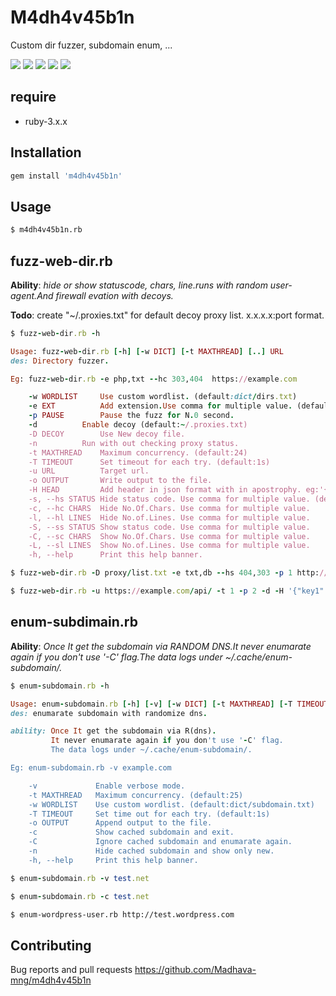 # M4dh4v45b1n

Custom dir fuzzer, subdomain enum, ...

![](https://img.shields.io/gem/v/m4dh4v45b1n)
![](https://img.shields.io/gem/dt/m4dh4v45b1n)
![](https://img.shields.io/gem/rt/m4dh4v45b1n)
![](https://img.shields.io/gem/dtv/m4dh4v45b1n)
![](https://img.shields.io/github/license/Madhava-mng/m4dh4v45b1n)

## require

- ruby-3.x.x

## Installation

```bash
gem install 'm4dh4v45b1n'
```

## Usage

```bash
$ m4dh4v45b1n.rb
```

## fuzz-web-dir.rb

**Ability**: _hide or show statuscode, chars, line.runs with random user-agent.And firewall evation with decoys._

**Todo**: create "~/.proxies.txt" for default decoy proxy list. x.x.x.x:port format.

```ruby
$ fuzz-web-dir.rb -h

Usage: fuzz-web-dir.rb [-h] [-w DICT] [-t MAXTHREAD] [..] URL
des: Directory fuzzer.

Eg: fuzz-web-dir.rb -e php,txt --hc 303,404  https://example.com

    -w WORDLIST     Use custom wordlist. (default:dict/dirs.txt)
    -e EXT          Add extension.Use comma for multiple value. (default:txt,php,html)
    -p PAUSE        Pause the fuzz for N.0 second.
    -d 		    Enable decoy (default:~/.proxies.txt)
    -D DECOY	    Use New decoy file.
    -n 		    Run with out checking proxy status.
    -t MAXTHREAD    Maximum concurrency. (default:24)
    -T TIMEOUT      Set timeout for each try. (default:1s)
    -u URL          Target url.
    -o OUTPUT       Write output to the file.
    -H HEAD         Add header in json format with in apostrophy. eg:'{"key":29}' .
    -s, --hs STATUS Hide status code. Use comma for multiple value. (default:404)
    -c, --hc CHARS  Hide No.Of.Chars. Use comma for multiple value.
    -l, --hl LINES  Hide No.of.Lines. Use comma for multiple value.
    -S, --ss STATUS Show status code. Use comma for multiple value.
    -C, --sc CHARS  Show No.Of.Chars. Use comma for multiple value.
    -L, --sl LINES  Show No.of.Lines. Use comma for multiple value.
    -h, --help      Print this help banner.

```

```ruby
$ fuzz-web-dir.rb -D proxy/list.txt -e txt,db --hs 404,303 -p 1 http://example.com/
```

```ruby
$ fuzz-web-dir.rb -u https://example.com/api/ -t 1 -p 2 -d -H '{"key1":"open"}' -o result.txt --hc 0
```

## enum-subdimain.rb

**Ability**: _Once It get the subdomain via *RANDOM DNS*.It never enumarate again if you don't use '-C' flag.The data logs under ~/.cache/enum-subdomain/._

```ruby
$ enum-subdomain.rb -h

Usage: enum-subdomain.rb [-h] [-v] [-w DICT] [-t MAXTHREAD] [-T TIMEOUT] [-o OUT] DOMAIN
des: enumarate subdomain with randomize dns.

ability: Once It get the subdomain via R(dns).
         It never enumarate again if you don't use '-C' flag.
         The data logs under ~/.cache/enum-subdomain/.

Eg: enum-subdomain.rb -v example.com

    -v             Enable verbose mode.
    -t MAXTHREAD   Maximum concurrency. (default:25)
    -w WORDLIST    Use custom wordlist. (default:dict/subdomain.txt)
    -T TIMEOUT     Set time out for each try. (default:1s)
    -o OUTPUT      Append output to the file.
    -c             Show cached subdomain and exit.
    -C             Ignore cached subdomain and enumarate again.
    -n             Hide cached subdomain and show only new.
    -h, --help     Print this help banner.

```

```ruby
$ enum-subdomain.rb -v test.net
```

```ruby
$ enum-subdomain.rb -c test.net
```

```bash
$ enum-wordpress-user.rb http://test.wordpress.com
```

## Contributing

Bug reports and pull requests https://github.com/Madhava-mng/m4dh4v45b1n
